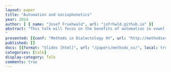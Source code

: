 ```yaml
---
layout: paper
title: "Automation and sociophonetics"
year: 2014
author: [ { name: "Josef Fruehwald", url: "jofrhwld.github.io" }]
abstract: "This talk will focus on the benefits of automation in vowel analysis, and what insights we can arrive at when we have 10x or 100x the number of vowel measurements than conventional studies. I will begin with a description of the FAVE suite (Rosenfelder et al 2011) which automates the process of formant estimation, and is becoming increasingly more widely used. I will describe how its method of Bayesian Formant. Tracking operates, and address frequent concerns that arise (e.g. it is a black box system, it will only return results that look like general American English, etc). I’ll then lay out many of the positive benefits of the FAVE system. First and foremost is its explicitly defined and strict adherance to heuristics for formant estimation, providing the foundation for scientific replacability. Second is the large volume of data it produces, which allows for finer grained investigation of contextual effects than was previously possible. In conventional studies, there may have been 5 or 10 vowel measurements in rarer contexts, but with FAVE, we may now have 50 or 100. While one might expect that a ”Big Data” approach might reveal a fuzziness to vowel systems, my research has found the opposite to be true, especially when viewing the data through a diachronic lens. The illustrating example for this will be the case of /ay/ raising before underlying voiced and voiceless flaps in Philadelphia. Pre-flap /ay/ is a relatively rare context in sociolinguistic interviews, and the results show a sharp diachronic division of these contexts according to their underlying phonological status.
"
presented: [{conf: "Methods in Dialectology XV", url: "http://methodsxv.webhosting.rug.nl/"} ]
published: []
docs: [{format: "Slides [html]", url: "/papers/methods_xv/", local: true }]
categories: [talk]
display-category: Talk
comments: true
---
```

